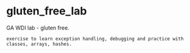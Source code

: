 gluten_free_lab
===============

GA WDI lab - gluten free.

    exercise to learn exception handling, debugging and practice with classes, arrays, hashes.
